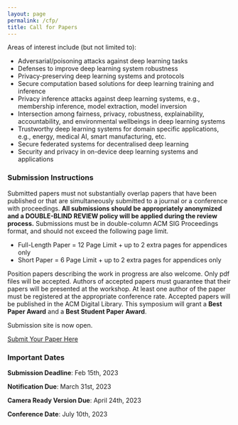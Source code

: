 ```yaml
---
layout: page
permalink: /cfp/
title: Call for Papers
---
```


Areas of interest include (but not limited to):

* Adversarial/poisoning attacks against deep learning tasks
* Defenses to improve deep learning system robustness
* Privacy-preserving deep learning systems and protocols
* Secure computation based solutions for deep learning training and inference
* Privacy inference attacks against deep learning systems, e.g., membership inference, model extraction, model inversion
* Intersection among fairness, privacy, robustness, explainability, accountability, and environmental wellbeings in deep learning systems
* Trustworthy deep learning systems for domain specific applications, e.g., energy, medical AI, smart manufacturing, etc.
* Secure federated systems for decentralised deep learning
* Security and privacy in on-device deep learning systems and applications


### **Submission Instructions**

Submitted papers must not substantially overlap papers that have been published or that are simultaneously submitted to a journal or a conference with proceedings. 
**All submissions should be appropriately anonymized and a DOUBLE-BLIND REVIEW policy will be applied during the review process.**
Submissions must be in double-column ACM SIG Proceedings format, and should not exceed the following page limit.

* Full-Length Paper = 12 Page Limit + up to 2 extra pages for appendices only
* Short Paper = 6 Page Limit + up to 2 extra pages for appendices only

Position papers describing the work in progress are also welcome. 
Only pdf files will be accepted. Authors of accepted papers must guarantee that their papers will be presented at the workshop. At least one author of the paper must be registered at the appropriate conference rate. 
Accepted papers will be published in the ACM Digital Library. 
This symposium will grant a  **Best Paper Award** and a **Best Student Paper Award**.

Submission site is now open.

[Submit Your Paper Here](https://sectl23.hotcrp.com)

### **Important Dates**

**Submission Deadline**: Feb 15th, 2023

**Notification Due**: March 31st, 2023

**Camera Ready Version Due**: April 24th, 2023

**Conference Date**: July 10th, 2023